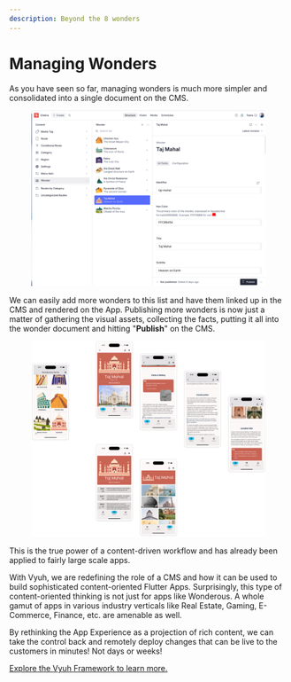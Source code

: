 ```yaml
---
description: Beyond the 8 wonders
---
```


# Managing Wonders

As you have seen so far, managing wonders is much more simpler and consolidated into a single document on the CMS.

<figure><img src="../../.gitbook/assets/image (3) (1).png" alt=""><figcaption></figcaption></figure>

We can easily add more wonders to this list and have them linked up in the CMS and rendered on the App. Publishing more wonders is now just a matter of gathering the visual assets, collecting the facts, putting it all into the wonder document and hitting "**Publish**" on the CMS.

<figure><img src="../../.gitbook/assets/image (10).png" alt=""><figcaption></figcaption></figure>

This is the true power of a content-driven workflow and has already been applied to fairly large scale apps.&#x20;

With Vyuh, we are redefining the role of a CMS and how it can be used to build sophisticated content-oriented Flutter Apps. Surprisingly, this type of content-oriented thinking is not just for apps like Wonderous. A whole gamut of apps in various industry verticals like Real Estate, Gaming, E-Commerce, Finance, etc. are amenable as well.&#x20;

By rethinking the App Experience as a projection of rich content, we can take the control back and remotely deploy changes that can be live to the customers in minutes! Not days or weeks!&#x20;

[Explore the Vyuh Framework to learn more.](../../intro/get-started.md)


